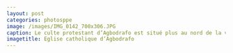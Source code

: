 ```yaml
---
layout: post
categories: photosppe
image: /images/IMG_0142_700x306.JPG
caption: Le culte protestant d’Agbodrafo est situé plus au nord de la ville du côté du Lac Togo. Les habitants d’Agbodrafo sont dans leur majorité des Protestants. La mission protestante de Brême (Bremen ) a été la première à s’installer sur la côte du temps du protectorat allemand. Aussi cet édifice a bénéficié de la proximité de la polulation donc plus d’attention et de soin. Bien que proche des préceptes bibliques, les habitants n’en sont pas moins proches des croyances traditionnelles et des pratiques du vaudou (Togbé nou).
imagetitle: Eglise catholique d’Agbodrafo
---
```

